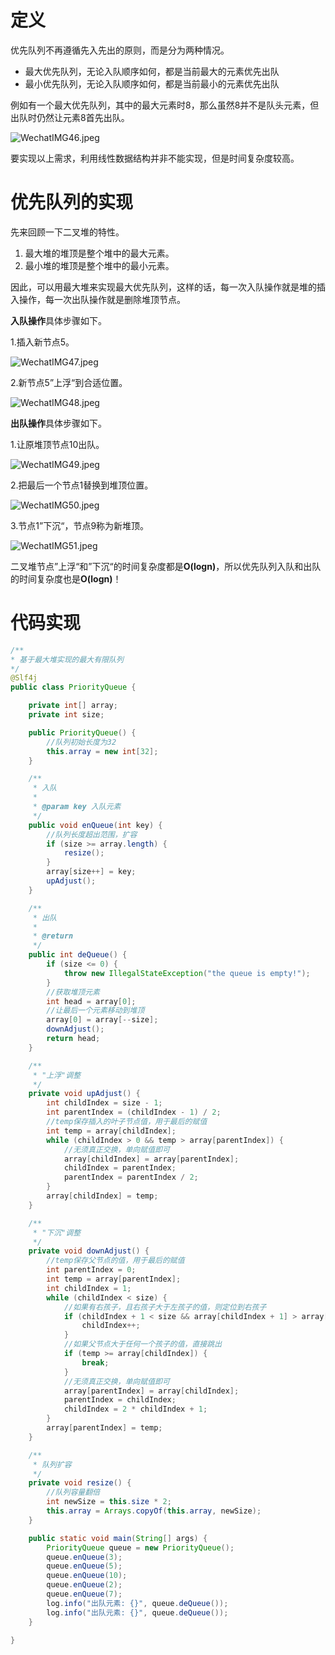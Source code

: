 # 定义

优先队列不再遵循先入先出的原则，而是分为两种情况。

* 最大优先队列，无论入队顺序如何，都是当前最大的元素优先出队
* 最小优先队列，无论入队顺序如何，都是当前最小的元素优先出队

例如有一个最大优先队列，其中的最大元素时8，那么虽然8并不是队头元素，但出队时仍然让元素8首先出队。

![WechatIMG46.jpeg](http://ww1.sinaimg.cn/large/006Vpl27gy1g9p4ram5cwj31hc0p9x2v.jpg)

要实现以上需求，利用线性数据结构并非不能实现，但是时间复杂度较高。

# 优先队列的实现

先来回顾一下二叉堆的特性。

1. 最大堆的堆顶是整个堆中的最大元素。
2. 最小堆的堆顶是整个堆中的最小元素。

因此，可以用最大堆来实现最大优先队列，这样的话，每一次入队操作就是堆的插入操作，每一次出队操作就是删除堆顶节点。

**入队操作**具体步骤如下。

1.插入新节点5。

![WechatIMG47.jpeg](http://ww1.sinaimg.cn/large/006Vpl27gy1g9p4wtiiq1j31hc0p97q5.jpg)

2.新节点5”上浮“到合适位置。

![WechatIMG48.jpeg](http://ww1.sinaimg.cn/large/006Vpl27gy1g9p4xbvi35j31hc0p9aud.jpg)

**出队操作**具体步骤如下。

1.让原堆顶节点10出队。

![WechatIMG49.jpeg](http://ww1.sinaimg.cn/large/006Vpl27gy1g9p4y3v5q5j31hc0p9dzj.jpg)

2.把最后一个节点1替换到堆顶位置。

![WechatIMG50.jpeg](http://ww1.sinaimg.cn/large/006Vpl27gy1g9p4ytvn08j31hc0p9ttj.jpg)

3.节点1”下沉“，节点9称为新堆顶。

![WechatIMG51.jpeg](http://ww1.sinaimg.cn/large/006Vpl27gy1g9p4zhtq1fj31hc0p91d4.jpg)



二叉堆节点”上浮“和”下沉“的时间复杂度都是**O(logn)**，所以优先队列入队和出队的时间复杂度也是**O(logn)**！

# 代码实现

```java
/**
* 基于最大堆实现的最大有限队列
*/
@Slf4j
public class PriorityQueue {

    private int[] array;
    private int size;

    public PriorityQueue() {
        //队列初始长度为32
        this.array = new int[32];
    }

    /**
     * 入队
     *
     * @param key 入队元素
     */
    public void enQueue(int key) {
        //队列长度超出范围，扩容
        if (size >= array.length) {
            resize();
        }
        array[size++] = key;
        upAdjust();
    }

    /**
     * 出队
     *
     * @return
     */
    public int deQueue() {
        if (size <= 0) {
            throw new IllegalStateException("the queue is empty!");
        }
        //获取堆顶元素
        int head = array[0];
        //让最后一个元素移动到堆顶
        array[0] = array[--size];
        downAdjust();
        return head;
    }

    /**
     * "上浮"调整
     */
    private void upAdjust() {
        int childIndex = size - 1;
        int parentIndex = (childIndex - 1) / 2;
        //temp保存插入的叶子节点值，用于最后的赋值
        int temp = array[childIndex];
        while (childIndex > 0 && temp > array[parentIndex]) {
            //无须真正交换，单向赋值即可
            array[childIndex] = array[parentIndex];
            childIndex = parentIndex;
            parentIndex = parentIndex / 2;
        }
        array[childIndex] = temp;
    }

    /**
     * "下沉"调整
     */
    private void downAdjust() {
        //temp保存父节点的值，用于最后的赋值
        int parentIndex = 0;
        int temp = array[parentIndex];
        int childIndex = 1;
        while (childIndex < size) {
            //如果有右孩子，且右孩子大于左孩子的值，则定位到右孩子
            if (childIndex + 1 < size && array[childIndex + 1] > array[childIndex]) {
                childIndex++;
            }
            //如果父节点大于任何一个孩子的值，直接跳出
            if (temp >= array[childIndex]) {
                break;
            }
            //无须真正交换，单向赋值即可
            array[parentIndex] = array[childIndex];
            parentIndex = childIndex;
            childIndex = 2 * childIndex + 1;
        }
        array[parentIndex] = temp;
    }

    /**
     * 队列扩容
     */
    private void resize() {
        //队列容量翻倍
        int newSize = this.size * 2;
        this.array = Arrays.copyOf(this.array, newSize);
    }

    public static void main(String[] args) {
        PriorityQueue queue = new PriorityQueue();
        queue.enQueue(3);
        queue.enQueue(5);
        queue.enQueue(10);
        queue.enQueue(2);
        queue.enQueue(7);
        log.info("出队元素: {}", queue.deQueue());
        log.info("出队元素: {}", queue.deQueue());
    }

}
```



